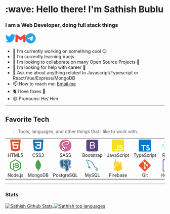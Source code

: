 <h1 align="left" id="macropower-title">:wave: Hello there! I'm Sathish Bublu</h1>
<h3 align="left">I am a Web Developer, doing full stack things</h3>

<a href="https://twitter.com/_Sati_Dev_">
  <img align="left" alt="Twitter" width="32px" src="./icons/twitter.svg" />
</a>
<a href="mailto:sathishvm37@gmail.com">
  <img align="left" alt="Gmail" width="32px" src="./icons/gmail.svg" />
</a>
<a href="https://t.me/Sati_Dev">
  <img align="left" alt="Telegram" width="32px" src="./icons/telegram.svg" />
</a>

<br />
<br />

<!-- [![Twitter](./icons/twitter.svg 'twitter')](https://twitter.com/_Sati_Dev_)
[![Gmail](./icons/gmail.svg 'gmail')](mailto:sathishvm37@gmail.com)
[![Telegram](./icons/telegram.svg 'telegram')](https://t.me/Sati_Dev) -->

- 🔭 I’m currently working on something cool :wink:
- 🌱 I’m currently learning Vuejs
- 👯 I’m looking to collaborate on many Open Source Projects 💖
- 🤔 I’m looking for help with career 🏢
- 💬 Ask me about anything related to Javascript/Typescript or React/Vue/Express/MongoDB
- 📫 How to reach me: [Email me](mailto:sathishvm37@gmail.com)
- 🐈 I love foxes 🦊️
- 😄 Pronouns: He/ Him

<hr />

<h2 align="left" id="macropower-tech">Favorite Tech</h2>

> Tools, languages, and other things that I like to work with.

<table>
  <tr>
    <td align="center" width="86">
      <img src="./icons/html5.svg" width="38" height="38" alt="HTML5" />
      <br>HTML5
    </td>
    <td align="center" width="86">
        <img src="./icons/css3.svg" width="38" height="38" alt="CSS3" />
      <br>CSS3
    </td>
    <td align="center" width="86">
        <img src="./icons/sass.svg" width="38" height="38" alt="SASS" />
      <br>SASS
    </td>
    <td align="center" width="86">
        <img src="./icons/bootstrap.svg" width="38" height="38" alt="Bootstrap" />
      <br>Bootstrap
    </td>
    <td align="center" width="86">
        <img src="./icons/javascript.svg" width="38" height="38" alt="JavaScript" />
      <br>JavaScript
    </td>
    <td align="center" width="86">
        <img src="./icons/typescript.svg" width="38" height="38" alt="TypeScript" />
      <br>TypeScript
    </td>
    <td align="center" width="86">
        <img src="./icons/react.svg" width="38" height="38" alt="React" />
      <br>React
    </td>
    <td align="center" width="86">
        <img src="./icons/svelte.svg" width="38" height="38" alt="Svelte" />
      <br>Svelte
    </td>
    <td align="center" width="86">
        <img src="./icons/vue-dot-js.svg" width="38" height="38" alt="Vuejs" />
      <br>Vue
    </td>
  </tr>
  <tr>
    <td align="center" width="86"> 
        <img src="./icons/node-dot-js.svg" width="38" height="38" alt="Nodejs" />
      <br>Node.js
    </td>
    <td align="center" width="86">
        <img src="./icons/mongodb.svg" width="38" height="38" alt="MongoDB" />
      <br>MongoDB
    </td>
    <td align="center"  width="86">
        <img src="./icons/postgresql.svg" width="38" height="38" alt="PostgreSQL" />
      <br>PostgreSQL
    </td>
    <td align="center" width="86">
        <img src="./icons/mysql.svg" width="38" height="38" alt="MySQL" />
      <br>MySQL
    </td>
    <td align="center"  width="86">
        <img src="./icons/firebase.svg" width="38" height="38" alt="Firebase" />
      <br>Firebase
    </td>
    <td align="center"  width="86">
        <img src="./icons/git.svg" width="38" height="38" alt="Git" />
      <br>Git
    </td>
    <td align="center"  width="86">
        <img src="./icons/heroku.svg" width="38" height="38" alt="Heroku" />
      <br>Heroku
    </td>
    <td align="center" width="86">
        <img src="./icons/netlify.svg" width="38" height="38" alt="Netlify" />
      <br>Netlify
    </td>
    <td align="center" width="86">
        <img src="./icons/figma.svg" width="38" height="38" alt="Figma" />
      <br>Prometheus
    </td>
  </tr>
</table>

<hr />

<!-- ![javascript](./icons/git.svg 'git')
![javascript](./icons/github.svg 'github')
![javascript](./icons/npm.svg 'npm')
![javascript](./icons/adobexd.svg 'adobexd') -->

### Stats

<a href="#stats">
<img align="center" alt="Sathish Github Stats" src="https://github-readme-stats.sathishvm.vercel.app/api?username=SathishBublu&show_icons=true&count_private=true" />
</a>

<a href="#stats">
<img align="center" alt="Sathish top languages" src="https://github-readme-stats.sathishvm.vercel.app/api/top-langs/?username=SathishBublu&layout=compact&langs_count=8" />
</a>
